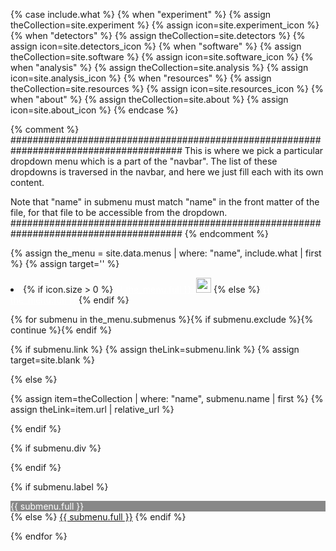 {% case include.what %}
{% when "experiment" %}	{% assign theCollection=site.experiment %} {% assign icon=site.experiment_icon %}
{% when "detectors" %}	{% assign theCollection=site.detectors %}  {% assign icon=site.detectors_icon %}
{% when "software" %}	{% assign theCollection=site.software %}   {% assign icon=site.software_icon %}
{% when "analysis" %}	{% assign theCollection=site.analysis %}   {% assign icon=site.analysis_icon %}
{% when "resources" %}	{% assign theCollection=site.resources %}  {% assign icon=site.resources_icon %}
{% when "about" %}	{% assign theCollection=site.about %}      {% assign icon=site.about_icon %}
{% endcase %}

{% comment %}
#######################################################################################
This is where we pick a particular dropdown menu which is a part
of the "navbar". The list of these dropdowns is traversed in the navbar,
and here we just fill each with its own content.

Note that "name" in submenu must match "name" in the front matter of the file, for
that file to be accessible from the dropdown.
#######################################################################################
{% endcomment %}

{% assign the_menu = site.data.menus | where: "name", include.what | first %}
{% assign target='' %}

<li class="nav-item dropdown px-4">
  {% if icon.size > 0 %}
  <a class="nav-link dropdown-toggle" href="#" id="navbarDropdown" role="button" data-toggle="dropdown" aria-haspopup="true" aria-expanded="false" style="color: #fff;">{{ the_menu.full }}&nbsp;&nbsp;<img src="{{ icon | relative_url }}" height="24" width="24"></a>
  {% else %}
  <a class="nav-link dropdown-toggle" href="#" id="navbarDropdown" role="button" data-toggle="dropdown" aria-haspopup="true" aria-expanded="false" style="color: #fff;">{{ the_menu.full }}</a>
  {% endif %}
  
<div class="dropdown-menu" aria-labelledby="navbarDropdown">

{% for submenu in the_menu.submenus %}{% if submenu.exclude %}{% continue %}{% endif %}

{% if submenu.link %}
{% assign theLink=submenu.link %}
{% assign target=site.blank %}

{% else %}

{% assign item=theCollection | where: "name", submenu.name | first %}
{% assign theLink=item.url | relative_url %}

{% endif %}

{% if submenu.div %}<div class="dropdown-divider"></div>{% endif %}

{% if submenu.label %}
<div class="dropdown-item" style="color: #fff; background-color: #888;">{{ submenu.full }}</div>
{% else %}
<a class="dropdown-item" href="{{ theLink }}" {{ target }}>{{ submenu.full }}</a>
{% endif %}

{% endfor %}

</div>
</li>

